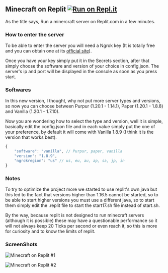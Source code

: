 ## Minecraft on Replit [![Run on Repl.it](https://repl.it/badge/github/SrEvelio/Minecraft-Replit)](https://repl.it/github/SrEvelio/Minecraft-Replit)

As the title says, Run a minercraft server on Replit.com in a few minutes.


### How to enter the server

To be able to enter the server you will need a Ngrok key (It is totally free and you can obtain one at its [official site](https://ngrok.com/)).

Once you have your key simply put it in the Secrets section, after that simply choose the software and version of your choice in config.json. The server's ip and port will be displayed in the console as soon as you press start.

### Softwares
In this new version, I thought, why not put more server types and versions, so now you can choose between Purpur (1.20.1 - 1.14.1), Paper (1.20.1 - 1.8.8) and Vanilla (1.20.1 - 1.7.10).

Now you are wondering how to select the type and version, well it is simple, basically edit the config.json file and in each value simply put the one of your preference, by default it will come with Vanilla 1.8.9 (I think it is the version that works best).

```js
{
    "software": "vanilla", // Purpur, paper, vanilla
    "version": "1.8.9",
    "ngrokregion": "us" // us, eu, au, ap, sa, jp, in
}
```

### Notes
To try to optimize the project more we started to use replit's own java but this led to the fact that versions higher than 1.16.5 cannot be started, so to be able to start higher versions you must use a different java, so to start them simply edit the .replit file to start the start17.sh file instead of start.sh.

By the way, because replit is not designed to run minecraft servers (although it is possible) these may have a questionable performance so it will not always keep 20 Ticks per second or even reach it, so this is more for curiosity and to know the limits of replit.

### ScreenShots

![Minecraft on Replit #1](https://github.com/SrEvelio/Minecraft-Replit/blob/main/screenshots/2023-08-28_16.01.46.png)

![Minecraft on Replit #2](https://github.com/SrEvelio/Minecraft-Replit/blob/main/screenshots/2023-08-28_16.11.45.png)